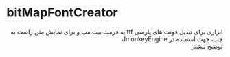 # bitMapFontCreator
<p dir="rtl">
ابزاری برای تبدیل فونت های پارسی ttf به فرمت بیت مپ و برای نمایش متن راست به چپ، جهت استفاده در JmonkeyEngine.
 <br/>
<a href="http://jgeek.ir/%D9%85%D8%AA%D9%86-%D8%A8%D8%A7%D8%B2/">توضیح بیشتر</a>
</p>
